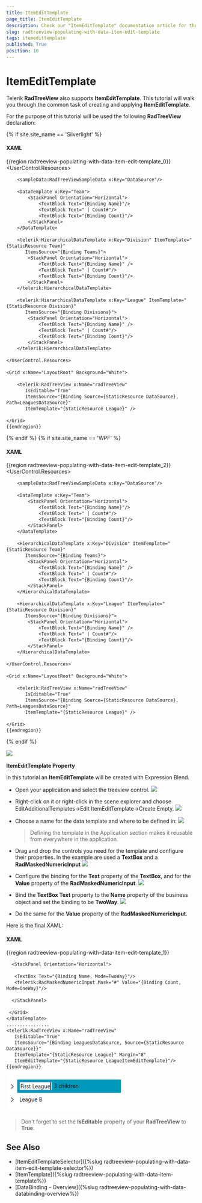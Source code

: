 ```yaml
---
title: ItemEditTemplate
page_title: ItemEditTemplate
description: Check our "ItemEditTemplate" documentation article for the RadTreeView WPF control.
slug: radtreeview-populating-with-data-item-edit-template
tags: itemedittemplate
published: True
position: 10
---
```


# ItemEditTemplate

Telerik __RadTreeView__ also supports __ItemEditTemplate__. This tutorial will walk you through the common task of creating and applying __ItemEditTemplate__.

For the purpose of this tutorial will be used the following __RadTreeView__ declaration: 

{% if site.site_name == 'Silverlight' %}
#### __XAML__

{{region radtreeview-populating-with-data-item-edit-template_0}}
	<UserControl.Resources>
	
	    <sampleData:RadTreeViewSampleData x:Key="DataSource"/>
	
	    <DataTemplate x:Key="Team">
	        <StackPanel Orientation="Horizontal">
	            <TextBlock Text="{Binding Name}"/>
	            <TextBlock Text=" | Count#"/>
	            <TextBlock Text="{Binding Count}"/>
	        </StackPanel>
	    </DataTemplate>
	
	    <telerik:HierarchicalDataTemplate x:Key="Division" ItemTemplate="{StaticResource Team}"
	       ItemsSource="{Binding Teams}">
	        <StackPanel Orientation="Horizontal">
	            <TextBlock Text="{Binding Name}" />
	            <TextBlock Text=" | Count#"/>
	            <TextBlock Text="{Binding Count}"/>
	        </StackPanel>
	    </telerik:HierarchicalDataTemplate>
	
	    <telerik:HierarchicalDataTemplate x:Key="League" ItemTemplate="{StaticResource Division}"
	       ItemsSource="{Binding Divisions}">
	        <StackPanel Orientation="Horizontal">
	            <TextBlock Text="{Binding Name}" />
	            <TextBlock Text=" | Count#"/>
	            <TextBlock Text="{Binding Count}"/>
	        </StackPanel>
	    </telerik:HierarchicalDataTemplate>
	
	</UserControl.Resources>
	
	<Grid x:Name="LayoutRoot" Background="White">
	
	    <telerik:RadTreeView x:Name="radTreeView"
	       IsEditable="True"
	       ItemsSource="{Binding Source={StaticResource DataSource}, Path=LeaguesDataSource}"
	       ItemTemplate="{StaticResource League}" />
	
	</Grid>
	{{endregion}}

{% endif %}
{% if site.site_name == 'WPF' %}

#### __XAML__

{{region radtreeview-populating-with-data-item-edit-template_2}}
	<UserControl.Resources>
	
	    <sampleData:RadTreeViewSampleData x:Key="DataSource"/>
	
	    <DataTemplate x:Key="Team">
	        <StackPanel Orientation="Horizontal">
	            <TextBlock Text="{Binding Name}"/>
	            <TextBlock Text=" | Count#"/>
	            <TextBlock Text="{Binding Count}"/>
	        </StackPanel>
	    </DataTemplate>
	
	    <HierarchicalDataTemplate x:Key="Division" ItemTemplate="{StaticResource Team}"
	       ItemsSource="{Binding Teams}">
	        <StackPanel Orientation="Horizontal">
	            <TextBlock Text="{Binding Name}" />
	            <TextBlock Text=" | Count#"/>
	            <TextBlock Text="{Binding Count}"/>
	        </StackPanel>
	    </HierarchicalDataTemplate>
	
	    <HierarchicalDataTemplate x:Key="League" ItemTemplate="{StaticResource Division}"
	       ItemsSource="{Binding Divisions}">
	        <StackPanel Orientation="Horizontal">
	            <TextBlock Text="{Binding Name}" />
	            <TextBlock Text=" | Count#"/>
	            <TextBlock Text="{Binding Count}"/>
	        </StackPanel>
	    </HierarchicalDataTemplate>
	
	</UserControl.Resources>
	
	<Grid x:Name="LayoutRoot" Background="White">
	
	    <telerik:RadTreeView x:Name="radTreeView"
	       IsEditable="True"
	       ItemsSource="{Binding Source={StaticResource DataSource}, Path=LeaguesDataSource}"
	       ItemTemplate="{StaticResource League}" />
	
	</Grid>
	{{endregion}}

{% endif %}

![](images/RadTreeView_TemplatingItemEditTemplate_001.PNG)

__ItemEditTemplate Property__

In this tutorial an __ItemEditTemplate__ will be created with Expression Blend.

* Open your application and select the treeview control.
	![](images/RadTreeView_TemplatingItemEditTemplate_010.PNG)

* Right-click on it or right-click in the scene explorer and choose EditAdditionalTemplates->Edit ItemEditTemplate->Create Empty. 
	![](images/RadTreeView_TemplatingItemEditTemplate_020.PNG)

* Choose a name for the data template and where to be defined in:
	![](images/RadTreeView_TemplatingItemEditTemplate_030.PNG)

	>Defining the template in the Application section makes it reusable from everywhere in the application.

* Drag and drop the controls you need for the template and configure their properties. In the example are used a __TextBox__ and a __RadMaskedNumericInput__
	![](images/RadTreeView_TemplatingItemEditTemplate_040.PNG)

* Configure the binding for the __Text__ property of the __TextBox__, and for the __Value__ property of the __RadMaskedNumericInput__. 
	![](images/RadTreeView_TemplatingItemEditTemplate_050.PNG)

* Bind the __TextBox Text__ property to the __Name__ property of the business object and set the binding to be __TwoWay__. 
	![](images/RadTreeView_TemplatingItemEditTemplate_060.PNG)

* Do the same for the __Value__ property of the __RadMaskedNumericInput__.

Here is the final XAML:

#### __XAML__

{{region radtreeview-populating-with-data-item-edit-template_1}}
	<DataTemplate x:Key="LeagueItemEditTemplate">
	 <Grid>
	
	  <StackPanel Orientation="Horizontal">
	
	   <TextBox Text="{Binding Name, Mode=TwoWay}"/>
	   <telerik:RadMaskedNumericInput Mask="#" Value="{Binding Count, Mode=OneWay}"/>
	
	  </StackPanel>
	
	 </Grid>
	</DataTemplate>
	................
	<telerik:RadTreeView x:Name="radTreeView"
	   IsEditable="True"
	   ItemsSource="{Binding LeaguesDataSource, Source={StaticResource DataSource}}"
	   ItemTemplate="{StaticResource League}" Margin="8" 
	   ItemEditTemplate="{StaticResource LeagueItemEditTemplate}"/>
	{{endregion}}

![](images/RadTreeView_TemplatingItemEditTemplate_070.PNG)

>Don't forget to set the __IsEditable__ property of your __RadTreeView__ to __True__.

## See Also
 * [ItemEditTemplateSelector]({%slug radtreeview-populating-with-data-item-edit-template-selector%})
 * [ItemTemplate]({%slug radtreeview-populating-with-data-item-template%})
 * [DataBinding - Overview]({%slug radtreeview-populating-with-data-databinding-overview%})